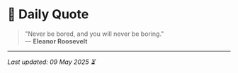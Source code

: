 # 📜 Daily Quote

> "Never be bored, and you will never be boring."  
> — **Eleanor Roosevelt**

---

_Last updated: 09 May 2025 ⏳_
